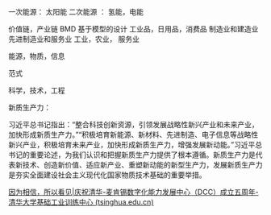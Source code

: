 一次能源： 太阳能
二次能源 ： 氢能，电能

价值链，产业链
BMD  基于模型的设计
工业品，日用品，消费品
制造业和建造业
先进制造业和服务业
工业，农业， 服务业


能源，物质，信息

范式

科学，技术，工程

新质生产力：

习近平总书记指出：“整合科技创新资源，引领发展战略性新兴产业和未来产业，加快形成新质生产力。”“积极培育新能源、新材料、先进制造、电子信息等战略性新兴产业，积极培育未来产业，加快形成新质生产力，增强发展新动能。”习近平总书记的重要论述，为我们认识和把握新质生产力提供了根本遵循。新质生产力是代表新技术、创造新价值、适应新产业、重塑新动能的新型生产力，发展新质生产力是夯实全面建设社会主义现代化国家物质技术基础的重要举措。


[因为相信，所以看见|庆祝清华-麦肯锡数字化能力发展中心（DCC）成立五周年-清华大学基础工业训练中心 (tsinghua.edu.cn)](https://www.icenter.tsinghua.edu.cn/info/1055/1900.htm)